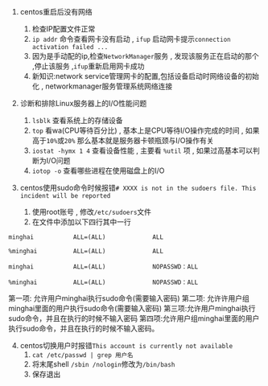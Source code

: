 1. centos重启后没有网络
	1. 检查IP配置文件正常
	2. `ip addr` 命令查看网卡没有启动 , `ifup` 启动网卡提示`connection activation failed ...`
	3. 因为是手动配的ip,检查`NetworkManager`服务 , 发现该服务正在启动的那个 ,停止该服务 ,`ifup`重新启用网卡成功
	4. 新知识:network service管理网卡的配置,包括设备启动时网络设备的初始化 , networkmanager服务管理系统网络连接

2. 诊断和排除Linux服务器上的I/O性能问题
	1. `lsblk` 查看系统上的存储设备 
	2. `top`  看wa(CPU等待百分比) , 基本上是CPU等待I/O操作完成的时间 , 如果高于`10%`或`20%` 那么基本就是服务器卡顿瓶颈与I/O操作有关
	3. `iostat -hymx 1 4` 查看设备性能 , 主要看 `%util` 项 , 如果过高基本可以判断为I/O问题
	4. `iotop -o`  查看哪些进程在使用磁盘上的I/O

3. centos使用sudo命令时候报错`# XXXX is not in the sudoers file. This incident will be reported`
	1. 使用root账号 , 修改`/etc/sudoers`文件
	2. 在文件中添加以下四行其中一行
```text
minghai           ALL=(ALL)             ALL 

%minghai          ALL=(ALL)             ALL

minghai           ALL=(ALL)             NOPASSWD：ALL

%minghai          ALL=(ALL)             NOPASSWD：ALL
```

第一项: 允许用户minghai执行sudo命令(需要输入密码)
第二项: 允许许用户组minghai里面的用户执行sudo命令(需要输入密码)
第三项:允许用户minghai执行sudo命令，并且在执行的时候不输入密码
第四项:允许用户组minghai里面的用户执行sudo命令，并且在执行的时候不输入密码。

4. centos切换用户时报错`This account is currently not available`
	1. `cat /etc/passwd | grep 用户名`
	2. 将末尾shell `/sbin /nologin`修改为`/bin/bash`
	3. 保存退出